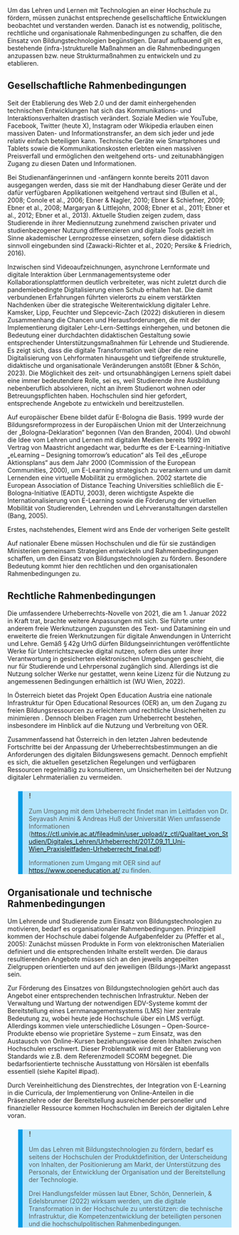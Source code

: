 <!-- filename: 02_Rahmenbedingungen.md -->
<!-- title: Rahmenbedingungen -->

Um das Lehren und Lernen mit Technologien an einer Hochschule zu fördern, müssen zunächst entsprechende gesellschaftliche Entwicklungen beobachtet und verstanden werden. Danach ist es notwendig, politische, rechtliche und organisationale Rahmenbedingungen zu schaffen, die den Einsatz von Bildungstechnologien begünstigen. Darauf aufbauend gilt es, bestehende (infra-)strukturelle Maßnahmen an die Rahmenbedingungen anzupassen bzw. neue Strukturmaßnahmen zu entwickeln und zu etablieren.

## Gesellschaftliche Rahmenbedingungen

Seit der Etablierung des Web 2.0 und der damit einhergehenden technischen Entwicklungen hat sich das Kommunikations- und Interaktionsverhalten drastisch verändert. Soziale Medien wie YouTube, Facebook, Twitter (heute X), Instagram oder Wikipedia erlauben einen massiven Daten- und Informationstransfer, an dem sich jeder und jede relativ einfach beteiligen kann. Technische Geräte wie Smartphones und Tablets sowie die Kommunikationskosten erlebten einen massiven Preisverfall und ermöglichen den weitgehend orts- und zeitunabhängigen Zugang zu diesen Daten und Informationen.

Bei Studienanfängerinnen und -anfängern konnte bereits 2011 davon ausgegangen werden, dass sie mit der Handhabung dieser Geräte und der dafür verfügbaren Applikationen weitgehend vertraut sind (Bullen et al., 2008; Conole et al., 2006; Ebner & Nagler, 2010; Ebner & Schiefner, 2009; Ebner et al., 2008; Margaryan & Littlejohn, 2008; Ebner et al., 2011; Ebner et al., 2012; Ebner et al., 2013). Aktuelle Studien zeigen zudem, dass Studierende in ihrer Mediennutzung zunehmend zwischen privater und studienbezogener Nutzung differenzieren und digitale Tools gezielt im Sinne akademischer Lernprozesse einsetzen, sofern diese didaktisch sinnvoll eingebunden sind (Zawacki-Richter et al., 2020; Persike & Friedrich, 2016).

Inzwischen sind Videoaufzeichnungen, asynchrone Lernformate und digitale Interaktion über Lernmanagementsysteme oder Kollaborationsplattformen deutlich verbreiteter, was nicht zuletzt durch die pandemiebedingte Digitalisierung einen Schub erhalten hat. Die damit verbundenen Erfahrungen führten vielerorts zu einem verstärkten Nachdenken über die strategische Weiterentwicklung digitaler Lehre. Kamsker, Lipp, Feuchter und Slepcevic-Zach (2022) diskutieren in diesem Zusammenhang die Chancen und Herausforderungen, die mit der Implementierung digitaler Lehr-Lern-Settings einhergehen, und betonen die Bedeutung einer durchdachten didaktischen Gestaltung sowie entsprechender Unterstützungsmaßnahmen für Lehrende und Studierende. Es zeigt sich, dass die digitale Transformation weit über die reine Digitalisierung von Lehrformaten hinausgeht und tiefgreifende strukturelle, didaktische und organisationale Veränderungen anstößt (Ebner & Schön, 2023). Die Möglichkeit des zeit- und ortsunabhängigen Lernens spielt dabei eine immer bedeutendere Rolle, sei es, weil Studierende ihre Ausbildung nebenberuflich absolvieren, nicht an ihrem Studienort wohnen oder Betreuungspflichten haben. Hochschulen sind hier gefordert, entsprechende Angebote zu entwickeln und bereitzustellen.

Auf europäischer Ebene bildet dafür E-Bologna die Basis. 1999 wurde der Bildungsreformprozess in der Europäischen Union mit der Unterzeichnung der „Bologna-Deklaration“ begonnen (Van den Branden, 2004). Und obwohl die Idee vom Lehren und Lernen mit digitalen Medien bereits 1992 im Vertrag von Maastricht angedacht war, bedurfte es der E-Learning-Initiative „eLearning – Designing tomorrow’s education“ als Teil des „eEurope Aktionsplans“ aus dem Jahr 2000 (Commission of the European Communities, 2000), um E-Learning strategisch zu verankern und um damit Lernenden eine virtuelle Mobilität zu ermöglichen. 2002 startete die European Association of Distance Teaching Universities schließlich die E-Bologna-Initiative (EADTU, 2003), deren wichtigste Aspekte die Internationalisierung von E-Learning sowie die Förderung der virtuellen Mobilität von Studierenden, Lehrenden und Lehrveranstaltungen darstellen (Bang, 2005).

Erstes, nachstehendes, Element wird ans Ende der vorherigen Seite gestellt

Auf nationaler Ebene müssen Hochschulen und die für sie zuständigen Ministerien gemeinsam Strategien entwickeln und Rahmenbedingungen schaffen, um den Einsatz von Bildungstechnologien zu fördern. Besondere Bedeutung kommt hier den rechtlichen und den organisationalen Rahmenbedingungen zu.

## Rechtliche Rahmenbedingungen
Die umfassendere Urheberrechts-Novelle von 2021, die am 1. Januar 2022 in Kraft trat, brachte weitere Anpassungen mit sich. Sie führte unter anderem freie Werknutzungen zugunsten des Text- und Datamining ein und erweiterte die freien Werknutzungen für digitale Anwendungen in Unterricht und Lehre.
Gemäß § 42g UrhG dürfen Bildungseinrichtungen veröffentlichte Werke für Unterrichtszwecke digital nutzen, sofern dies unter ihrer Verantwortung in gesicherten elektronischen Umgebungen geschieht, die nur für Studierende und Lehrpersonal zugänglich sind. Allerdings ist die Nutzung solcher Werke nur gestattet, wenn keine Lizenz für die Nutzung zu angemessenen Bedingungen erhältlich ist (WU Wien, 2022). ​

In Österreich bietet das Projekt Open Education Austria eine nationale Infrastruktur für Open Educational Resources (OER) an, um den Zugang zu freien Bildungsressourcen zu erleichtern und rechtliche Unsicherheiten zu minimieren . Dennoch bleiben Fragen zum Urheberrecht bestehen, insbesondere im Hinblick auf die Nutzung und Verbreitung von OER.​

Zusammenfassend hat Österreich in den letzten Jahren bedeutende Fortschritte bei der Anpassung der Urheberrechtsbestimmungen an die Anforderungen des digitalen Bildungswesens gemacht. Dennoch empfiehlt es sich, die aktuellen gesetzlichen Regelungen und verfügbaren Ressourcen regelmäßig zu konsultieren, um Unsicherheiten bei der Nutzung digitaler Lehrmaterialien zu vermeiden.

<blockquote style="background: #B3E5FC; border-left: 10px solid #039BE5">

### !

Zum Umgang mit dem Urheberrecht findet man im Leitfaden von Dr. Seyavash Amini & Andreas Huß der Universität Wien umfassende Informationen (https://ctl.univie.ac.at/fileadmin/user_upload/z_ctl/Qualitaet_von_Studien/Digitales_Lehren/Urheberrecht/2017_09_11_Uni-Wien_Praxisleitfaden-Urheberrecht_final.pdf)

Informationen zum Umgang mit OER sind auf https://www.openeducation.at/ zu finden. 
</blockquote>

## Organisationale und technische Rahmenbedingungen

Um Lehrende und Studierende zum Einsatz von Bildungstechnologien zu motivieren, bedarf es organisationaler Rahmenbedingungen. Prinzipiell kommen der Hochschule dabei folgende Aufgabenfelder zu (Pfeffer et al., 2005): Zunächst müssen Produkte in Form von elektronischen Materialien definiert und die entsprechenden Inhalte erstellt werden. Die daraus resultierenden Angebote müssen sich an den jeweils angepeilten Zielgruppen orientierten und auf den jeweiligen (Bildungs-)Markt angepasst sein. 

Zur Förderung des Einsatzes von Bildungstechnologien gehört auch das Angebot einer entsprechenden technischen Infrastruktur. Neben der Verwaltung und Wartung der notwendigen EDV-Systeme kommt der Bereitstellung eines Lernmanagementsystems (LMS) hier zentrale Bedeutung zu, wobei heute jede Hochschule über ein LMS verfügt. Allerdings kommen viele unterschiedliche Lösungen – Open-Source-Produkte ebenso wie proprietäre Systeme – zum Einsatz, was den Austausch von Online-Kursen beziehungsweise deren Inhalten zwischen Hochschulen erschwert. Dieser Problematik wird mit der Etablierung von Standards wie z.B. dem Referenzmodell SCORM begegnet. Die bedarfsorientierte technische Ausstattung von Hörsälen ist ebenfalls essentiell (siehe Kapitel #ipad).
 
 Durch Vereinheitlichung des Dienstrechtes, der Integration von E-Learning in die Curricula, der Implementierung von Online-Anteilen in die Präsenzlehre oder der Bereitstellung ausreichender personeller und finanzieller Ressource kommen Hochschulen im Bereich der digitalen Lehre voran. 

<blockquote style="background: #B3E5FC; border-left: 10px solid #039BE5">

### !

Um das Lehren mit Bildungstechnologien zu fördern, bedarf es seitens der Hochschulen der Produktdefinition, der Unterscheidung von Inhalten, der Positionierung am Markt, der Unterstützung des Personals, der Entwicklung der Organisation und der Bereitstellung der Technologie.

Drei Handlungsfelder müssen laut Ebner, Schön, Dennerlein, & Edelsbrunner (2022) wirksam werden, um die digitale Transformation in der Hochschule zu unterstützen: die technische Infrastruktur, die Kompetenzentwicklung der beteiligten personen und die hochschulpolitischen Rahmenbedingungen. 
</blockquote>

